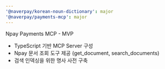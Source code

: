 ```yaml
---
'@naverpay/korean-noun-dictionary': major
'@naverpay/payments-mcp': major
---
```


Npay Payments MCP - MVP

-   TypeScript 기반 MCP Server 구성
-   Npay 문서 조회 도구 제공 (get_document, search_documents)
-   검색 인덱싱을 위한 명사 사전 구축
